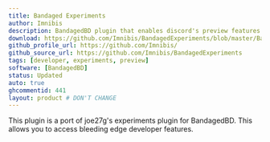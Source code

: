```yaml
---
title: Bandaged Experiments
author: Imnibis
description: BandagedBD plugin that enables discord's preview features
download: https://github.com/Imnibis/BandagedExperiments/blob/master/BandagedExperiments.plugin.js
github_profile_url: https://github.com/Imnibis/
github_source_url: https://github.com/Imnibis/BandagedExperiments
tags: [developer, experiments, preview]
software: [BandagedBD]
status: Updated
auto: true
ghcommentid: 441
layout: product # DON'T CHANGE
---
```

This plugin is a port of joe27g's experiments plugin for BandagedBD. This allows you to access bleeding edge developer features.
